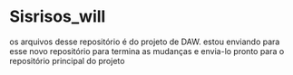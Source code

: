 # Sisrisos_will
os arquivos desse repositório é do projeto de DAW. estou enviando para esse novo repositório para termina as mudanças e envia-lo pronto para o repositório principal do projeto
